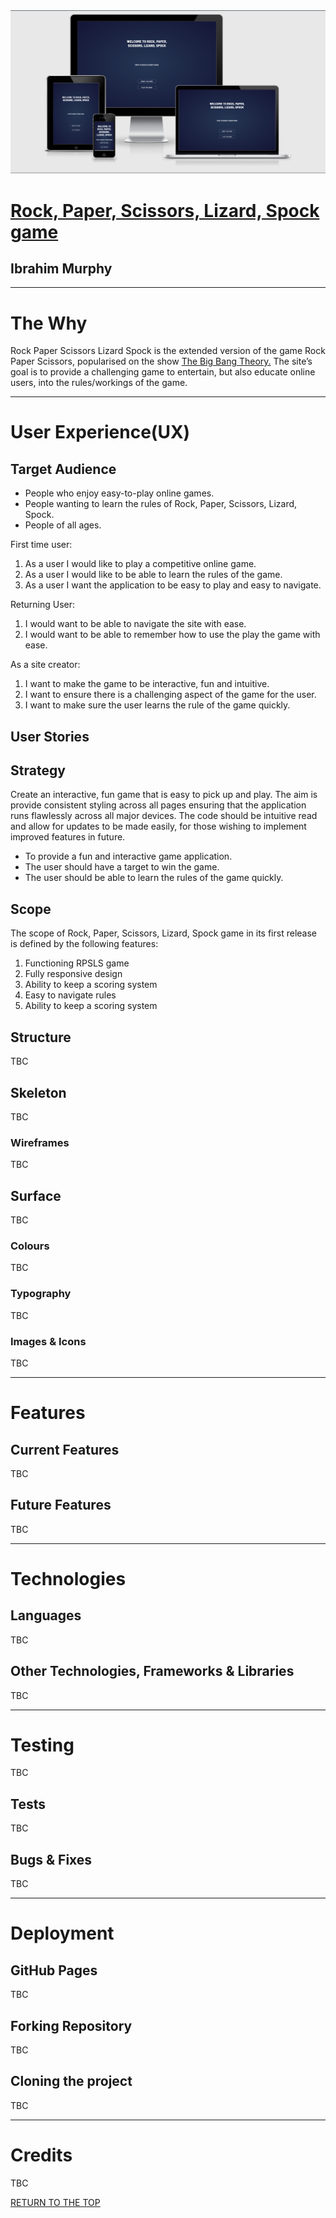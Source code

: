 <img src="assets/images/designs/rpsls-devices.png">
<h1 id="return-to-the-top"><a href="https://rpsls-game-six.vercel.app/" alt="Try the game!">Rock, Paper, Scissors, Lizard, Spock game</a></h1>
<h2>Ibrahim Murphy</h2>
<hr>
<h1>The Why</h1>
<p>Rock Paper Scissors Lizard Spock is the extended version of the game Rock Paper Scissors, popularised on the show <a href="https://www.youtube.com/watch?v=Kov2G0GouBw">The Big Bang Theory.</a> The site’s goal is to provide a challenging game to entertain, but also educate online users, into the rules/workings of the game.</p>
<hr>
<h1>User Experience(UX)</h1>
<h2>Target Audience</h2>
<ul>
<li>People who enjoy easy-to-play online games.</li>
<li>People wanting to learn the rules of Rock, Paper, Scissors, Lizard, Spock.</li>
<li>People of all ages.</li>
</ul>
<p>First time user:</p>
<ol>
<li>As a user I would like to play a competitive online game.</li>
<li>As a user I would like to be able to learn the rules of the game.</li>
<li>As a user I want the application to be easy to play and easy to navigate.</li>
</ol>
<p>Returning User:</p>
<ol>
<li>I would want to be able to navigate the site with ease.</li>
<li>I would want to be able to remember how to use the play the game with ease.</li>
</ol>
<p>As a site creator:</p>
<ol>
<li>I want to make the game to be interactive, fun and intuitive.</li>
<li>I want to ensure there is a challenging aspect of the game for the user.</li>
<li>I want to make sure the user learns the rule of the game quickly.</li>
</ol>
<h2>User Stories</h2>
<h2>Strategy</h2>
<p>Create an interactive, fun game that is easy to pick up and play. The aim is provide consistent styling across all pages ensuring that the application runs flawlessly across all major devices. The code should be intuitive read and allow for updates to be made easily, for those wishing to implement improved features in future.</p>
<ul>
<li>To provide a fun and interactive game application.</li>
<li>The user should have a target to win the game.</li>
<li>The user should be able to learn the rules of the game quickly.</li>
</ul>

<h2>Scope</h2>
<p>The scope of Rock, Paper, Scissors, Lizard, Spock game in its first release is defined by the following features:</p>
<ol>
<li>Functioning RPSLS game</li>
<li>Fully responsive design</li>
<li>Ability to keep a scoring system</li>
<li>Easy to navigate rules</li>
<li>Ability to keep a scoring system</li>
</ol>
<h2>Structure</h2>
<p>TBC</p>
<h2>Skeleton</h2>
<p>TBC</p>
<h3>Wireframes</h3>
<p>TBC</p>

<h2>Surface</h2>
<p>TBC</p>
<h3>Colours</h3>
<p>TBC</p>
<h3>Typography</h3>
<p>TBC</p>
<h3>Images & Icons</h3>
<p>TBC</p>
<hr>
<h1>Features</h1>
<h2>Current Features</h2>
<p>TBC</p>
<h2>Future Features</h2>
<p>TBC</p>
<hr>
<h1>Technologies</h1>
<h2>Languages</h2>
<p>TBC</p>
<h2>Other Technologies, Frameworks & Libraries</h2>
<p>TBC</p>
<hr>
<h1>Testing</h1>
<p>TBC</p>
<h2>Tests</h2>
<p>TBC</p>
<h2>Bugs & Fixes</h2>
<p>TBC</p>
<hr>
<h1>Deployment</h1>
<h2>GitHub Pages</h2>
<p>TBC</p>
<h2>Forking Repository</h2>
<p>TBC</p>
<h2>Cloning the project</h2>
<p>TBC</p>
<hr>
<h1>Credits</h1>
<p>TBC</p>
<a href="#return-to-the-top" alt="Return to the top">RETURN TO THE TOP</a>